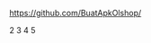 https://github.com/BuatApkOlshop/
<uses-permission android:name="android.permission.WAKE_LOCK" />

2
3
4
5
<activity
  android:name="com.example.musicplayer.MainActivity"
  android:label="@string/app_name"
  android:launchMode="singleTop"
  android:screenOrientation="portrait" >
